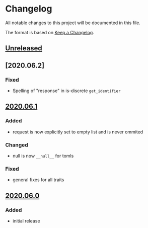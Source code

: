 # Changelog
All notable changes to this project will be documented in this file.

The format is based on [Keep a Changelog](https://keepachangelog.com/).

## [Unreleased]

## [2020.06.2]

### Fixed
- Spelling of "response" in is-discrete `get_identifier`

## [2020.06.1]

### Added
- request is now explicitly set to empty list and is never ommited

### Changed
- null is now `__null__` for tomls

### Fixed
- general fixes for all traits

## [2020.06.0]

### Added
- initial release

[Unreleased]: https://gitlab.com/yaq/yaqd-ti/-/compare/v2020.06.2...master
[Unreleased]: https://gitlab.com/yaq/yaqd-ti/-/compare/v2020.06.1...v2020.06.2
[2020.06.1]: https://gitlab.com/yaq/yaqd-ti/-/compare/v2020.06.0...2020.06.1
[2020.06.0]: https://gitlab.com/yaq/yaqd-ti/-/tags/v2020.06.0
